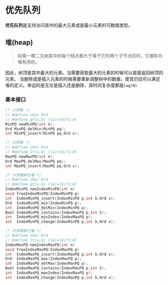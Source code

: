 # 优先队列

**优先队列**是支持访问其中的最大元素或是最小元素的可数据类型。

## 堆(heap)

> 如果一棵二叉树其中的每个结点都大于等于它的两个子节点的时，它被称为堆有序的。

因此，树顶是其中最大的元素。当需要获取最大的元素的时候可以直接返回树顶的元素。
当删除或是插入元素的时候需要重新调整树中的数据，使其仍旧可以满足堆的定义。幸运的是无论是插入还是删除，其时间复杂度都是`Log(N)`


### 基本接口
```C
/* 小顶堆 */
// #define char Ord
// #define gt(a,b) ((a)>(b)?1:0)
MinPQ newMinPQ(int n);
Ord MinPQ_delMin(MinPQ pq);
int MinPQ_insert(MinPQ pq,Ord v);

/* 大顶堆 */
// #define char Ord
// #define lt(a,b) ((a)<(b)?1:0)
MaxPQ newMaxPQ(int n);
Ord MaxPQ_delMax(MaxPQ pq);
int MaxPQ_insert(MaxPQ pq,Ord v);

/* 小顶堆索引堆 */
// #define char Ord
// #define gt(a,b) ((a)>(b)?1:0)
IndexMinPQ newIndexMinPQ(int n)
void freeIndexMinPQ(IndexMinPQ p)
int  IndexMinPQ_insert(IndexMinPQ p,int k,Ord v);
Ord  IndexMinPQ_min(IndexMinPQ p);
int  IndexMinPQ_delMin(IndexMinPQ p);
Bool IndexMinPQ_contains(IndexMaxPQ p,int k);
int  IndexMinPQ_minIndex(IndexMaxPQ p);
int  IndexMinPQ_change(IndexMinPQ p,int k,Ord v);

/* 大顶堆索引堆 */
// #define char Ord
// #define lt(a,b) ((a)<(b)?1:0)
IndexMaxPQ newIndexMaxPQ(int n)
void freeIndexMaxPQ(IndexMaxPQ p)
int  IndexMaxPQ_insert(IndexMaxPQ p,int k,Ord v);
Ord  IndexMaxPQ_max(IndexMaxPQ p);
int  IndexMaxPQ_delMax(IndexMaxPQ p);
Bool IndexMaxPQ_contains(IndexMaxPQ p,int k);
int  IndexMaxPQ_maxIndex(IndexMaxPQ p);
int  IndexMaxPQ_change(IndexMaxPQ p,int k,Ord v);
```
